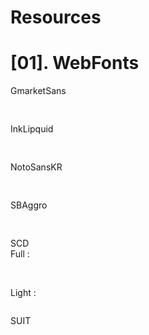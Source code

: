 # Resources
<h1>[01]. WebFonts</h1>

GmarketSans<br>
<pre>
<link rel="stylesheet" type="text/css" href="https://cdn.jsdelivr.net/gh/widenety/gitTest/_WebFonts/GmarketSans/GmarketSans_v1.0.css">
</pre>

InkLipquid<br>
<pre>
<link rel="stylesheet" type="text/css" href="https://cdn.jsdelivr.net/gh/widenety/gitTest/_WebFonts/InkLipquid/InkLipquid_v1.0.css">
</pre>

NotoSansKR<br>
<pre>
<link rel="stylesheet" type="text/css" href="https://cdn.jsdelivr.net/gh/widenety/gitTest/_WebFonts/NotoSansKR/notoSansKr_v1.0.css">
</pre>

SBAggro<br>
<pre>
<link rel="stylesheet" type="text/css" href="https://cdn.jsdelivr.net/gh/widenety/gitTest/_WebFonts/SBAggro/SBAggro_v1.0.css">
</pre>

SCD<br>
Full : <pre><link rel="stylesheet" type="text/css" href="https://cdn.jsdelivr.net/gh/widenety/gitTest/_WebFonts/SCD/SCD_Full/scdream_Full_v1.1.css"></pre><br>
Light : <pre><link rel="stylesheet" type="text/css" href="https://cdn.jsdelivr.net/gh/widenety/gitTest/_WebFonts/SCD/SCD_Light/scdream_Light_v1.1.css"></pre>

SUIT<br>
<pre>
<link rel="stylesheet" type="text/css" href="https://cdn.jsdelivr.net/gh/widenety/gitTest/_WebFonts/SUIT/suit_v1.0.css">
</pre>
